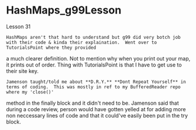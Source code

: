# HashMaps_g99Lesson
Lesson 31

	HashMaps aren't that hard to understand but g99 did very botch job with their code & kinda their explaination.  Went over to TutorialsPoint where they provided 
a much clearer definition.  Not to mention why when you print out your map, it prints out of order.  Thing with TutorialsPoint is that I have to get use to their site key.

	Jamenson taught/told me about **D.R.Y.** **Dont Repeat Yourself** in terms of coding.  This was mostly in ref to my BufferedReader repo where my 'close()'
method in the finally block and it didn't need to be.  Jamenson said that during a code review, person would have gotten yelled at for adding more non neccessary lines of code and that it could've easily been put in the try block.  